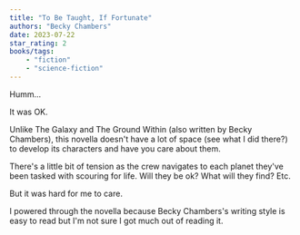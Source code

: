 ```yaml
---
title: "To Be Taught, If Fortunate"
authors: "Becky Chambers"
date: 2023-07-22
star_rating: 2
books/tags:
    - "fiction"
    - "science-fiction"
---
```

Humm...

It was OK.

Unlike The Galaxy and The Ground Within (also written by Becky Chambers), this novella doesn't have a lot of space (see what I did there?) to develop its characters and have you care about them.

There's a little bit of tension as the crew navigates to each planet they've been tasked with scouring for life. Will they be ok? What will they find? Etc.

But it was hard for me to care.

I powered through the novella because Becky Chambers's writing style is easy to read but I'm not sure I got much out of reading it.